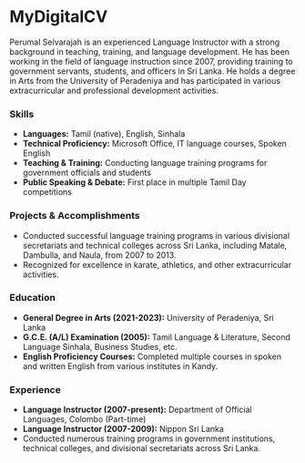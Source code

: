 # MyDigitalCV


Perumal Selvarajah is an experienced Language Instructor with a strong background in teaching, training, and language development. He has been working in the field of language instruction since 2007, providing training to government servants, students, and officers in Sri Lanka. He holds a degree in Arts from the University of Peradeniya and has participated in various extracurricular and professional development activities.

### Skills
- **Languages:** Tamil (native), English, Sinhala
- **Technical Proficiency:** Microsoft Office, IT language courses, Spoken English
- **Teaching & Training:** Conducting language training programs for government officials and students
- **Public Speaking & Debate:** First place in multiple Tamil Day competitions

### Projects & Accomplishments
- Conducted successful language training programs in various divisional secretariats and technical colleges across Sri Lanka, including Matale, Dambulla, and Naula, from 2007 to 2013.
- Recognized for excellence in karate, athletics, and other extracurricular activities.

### Education
- **General Degree in Arts (2021-2023):** University of Peradeniya, Sri Lanka
- **G.C.E. (A/L) Examination (2005):** Tamil Language & Literature, Second Language Sinhala, Business Studies, etc.
- **English Proficiency Courses:** Completed multiple courses in spoken and written English from various institutes in Kandy.

### Experience
- **Language Instructor (2007-present):** Department of Official Languages, Colombo (Part-time)
- **Language Instructor (2007-2009):** Nippon Sri Lanka
- Conducted numerous training programs in government institutions, technical colleges, and divisional secretariats across Sri Lanka.

